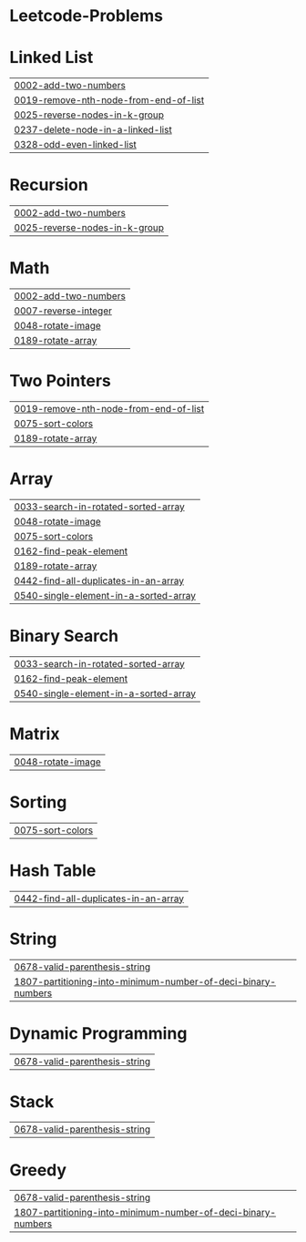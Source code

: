 # Leetcode-Problems


# Linked List
|  |
| ------- |
| [0002-add-two-numbers](https://github.com/rck-rockerz16/Leetcode-Problems/tree/master/0002-add-two-numbers) |
| [0019-remove-nth-node-from-end-of-list](https://github.com/rck-rockerz16/Leetcode-Problems/tree/master/0019-remove-nth-node-from-end-of-list) |
| [0025-reverse-nodes-in-k-group](https://github.com/rck-rockerz16/Leetcode-Problems/tree/master/0025-reverse-nodes-in-k-group) |
| [0237-delete-node-in-a-linked-list](https://github.com/rck-rockerz16/Leetcode-Problems/tree/master/0237-delete-node-in-a-linked-list) |
| [0328-odd-even-linked-list](https://github.com/rck-rockerz16/Leetcode-Problems/tree/master/0328-odd-even-linked-list) |
# Recursion
|  |
| ------- |
| [0002-add-two-numbers](https://github.com/rck-rockerz16/Leetcode-Problems/tree/master/0002-add-two-numbers) |
| [0025-reverse-nodes-in-k-group](https://github.com/rck-rockerz16/Leetcode-Problems/tree/master/0025-reverse-nodes-in-k-group) |
# Math
|  |
| ------- |
| [0002-add-two-numbers](https://github.com/rck-rockerz16/Leetcode-Problems/tree/master/0002-add-two-numbers) |
| [0007-reverse-integer](https://github.com/rck-rockerz16/Leetcode-Problems/tree/master/0007-reverse-integer) |
| [0048-rotate-image](https://github.com/rck-rockerz16/Leetcode-Problems/tree/master/0048-rotate-image) |
| [0189-rotate-array](https://github.com/rck-rockerz16/Leetcode-Problems/tree/master/0189-rotate-array) |
# Two Pointers
|  |
| ------- |
| [0019-remove-nth-node-from-end-of-list](https://github.com/rck-rockerz16/Leetcode-Problems/tree/master/0019-remove-nth-node-from-end-of-list) |
| [0075-sort-colors](https://github.com/rck-rockerz16/Leetcode-Problems/tree/master/0075-sort-colors) |
| [0189-rotate-array](https://github.com/rck-rockerz16/Leetcode-Problems/tree/master/0189-rotate-array) |
# Array
|  |
| ------- |
| [0033-search-in-rotated-sorted-array](https://github.com/rck-rockerz16/Leetcode-Problems/tree/master/0033-search-in-rotated-sorted-array) |
| [0048-rotate-image](https://github.com/rck-rockerz16/Leetcode-Problems/tree/master/0048-rotate-image) |
| [0075-sort-colors](https://github.com/rck-rockerz16/Leetcode-Problems/tree/master/0075-sort-colors) |
| [0162-find-peak-element](https://github.com/rck-rockerz16/Leetcode-Problems/tree/master/0162-find-peak-element) |
| [0189-rotate-array](https://github.com/rck-rockerz16/Leetcode-Problems/tree/master/0189-rotate-array) |
| [0442-find-all-duplicates-in-an-array](https://github.com/rck-rockerz16/Leetcode-Problems/tree/master/0442-find-all-duplicates-in-an-array) |
| [0540-single-element-in-a-sorted-array](https://github.com/rck-rockerz16/Leetcode-Problems/tree/master/0540-single-element-in-a-sorted-array) |
# Binary Search
|  |
| ------- |
| [0033-search-in-rotated-sorted-array](https://github.com/rck-rockerz16/Leetcode-Problems/tree/master/0033-search-in-rotated-sorted-array) |
| [0162-find-peak-element](https://github.com/rck-rockerz16/Leetcode-Problems/tree/master/0162-find-peak-element) |
| [0540-single-element-in-a-sorted-array](https://github.com/rck-rockerz16/Leetcode-Problems/tree/master/0540-single-element-in-a-sorted-array) |
# Matrix
|  |
| ------- |
| [0048-rotate-image](https://github.com/rck-rockerz16/Leetcode-Problems/tree/master/0048-rotate-image) |
# Sorting
|  |
| ------- |
| [0075-sort-colors](https://github.com/rck-rockerz16/Leetcode-Problems/tree/master/0075-sort-colors) |
# Hash Table
|  |
| ------- |
| [0442-find-all-duplicates-in-an-array](https://github.com/rck-rockerz16/Leetcode-Problems/tree/master/0442-find-all-duplicates-in-an-array) |
# String
|  |
| ------- |
| [0678-valid-parenthesis-string](https://github.com/rck-rockerz16/Leetcode-Problems/tree/master/0678-valid-parenthesis-string) |
| [1807-partitioning-into-minimum-number-of-deci-binary-numbers](https://github.com/rck-rockerz16/Leetcode-Problems/tree/master/1807-partitioning-into-minimum-number-of-deci-binary-numbers) |
# Dynamic Programming
|  |
| ------- |
| [0678-valid-parenthesis-string](https://github.com/rck-rockerz16/Leetcode-Problems/tree/master/0678-valid-parenthesis-string) |
# Stack
|  |
| ------- |
| [0678-valid-parenthesis-string](https://github.com/rck-rockerz16/Leetcode-Problems/tree/master/0678-valid-parenthesis-string) |
# Greedy
|  |
| ------- |
| [0678-valid-parenthesis-string](https://github.com/rck-rockerz16/Leetcode-Problems/tree/master/0678-valid-parenthesis-string) |
| [1807-partitioning-into-minimum-number-of-deci-binary-numbers](https://github.com/rck-rockerz16/Leetcode-Problems/tree/master/1807-partitioning-into-minimum-number-of-deci-binary-numbers) |